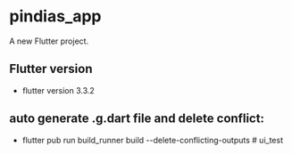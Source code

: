 # pindias_app

A new Flutter project.

## Flutter version

- flutter version 3.3.2

## auto generate .g.dart file and delete conflict:

- flutter pub run build_runner build --delete-conflicting-outputs
#   u i _ t e s t  
 